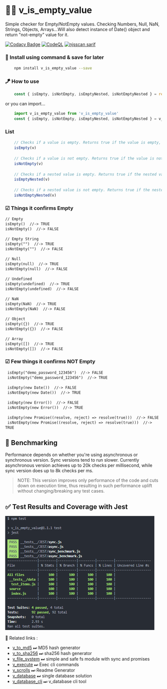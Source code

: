 # 👨‍💻 v_is_empty_value

Simple checker for Empty/NotEmpty values. Checking Numbers, Null, NaN, Strings, Objects, Arrays...Will also detect instance of Date() object and return "not-empty" value for it.

[![Codacy Badge](https://api.codacy.com/project/badge/Grade/c7b2d814ac52490cbd96320824a4cea8)](https://app.codacy.com/gh/V-core9/v_is_empty_value?utm_source=github.com&utm_medium=referral&utm_content=V-core9/v_is_empty_value&utm_campaign=Badge_Grade_Settings)
[![CodeQL](https://github.com/V-core9/v_is_empty_value/actions/workflows/codeql.yml/badge.svg)](https://github.com/V-core9/v_is_empty_value/actions/workflows/codeql.yml)
[![njsscan sarif](https://github.com/V-core9/v_is_empty_value/actions/workflows/njsscan.yml/badge.svg)](https://github.com/V-core9/v_is_empty_value/actions/workflows/njsscan.yml)

### 🔩 Install using command &  save for later

```sh
    npm install v_is_empty_value --save
```

### 🪁 How to use

```js
    const { isEmpty, isNotEmpty, isEmptyNested, isNotEmptyNested } = require("v_is_empty_value")
```

or you can import...

```js
    import v_is_empty_value from 'v_is_empty_value'
    const { isEmpty, isNotEmpty, isEmptyNested, isNotEmptyNested } = v_is_empty_value
```

### List

```js
    // Checks if a value is empty. Returns true if the value is empty, else false.
    isEmpty(v) 

    // Checks if a value is not empty. Returns true if the value is not empty, else false.
    isNotEmpty(v)

    // Checks if a nested value is empty. Returns true if the nested value is empty, else false.
    isEmptyNested(v)

    // Checks if a nested value is not empty. Returns true if the nested value is not empty, else false.
    isNotEmptyNested(v)
```

### ☑ Things it confirms Empty

    // Empty
    isEmpty()  //-> TRUE
    isNotEmpty()  //-> FALSE

    // Empty String
    isEmpty("")  //-> TRUE
    isNotEmpty("")  //-> FALSE

    // Null
    isEmpty(null)  //-> TRUE
    isNotEmpty(null)  //-> FALSE

    // Undefined
    isEmpty(undefined)  //-> TRUE
    isNotEmpty(undefined)  //-> FALSE

    // NaN
    isEmpty(NaN)  //-> TRUE
    isNotEmpty(NaN)  //-> FALSE

    // Object
    isEmpty({})  //-> TRUE
    isNotEmpty({})  //-> FALSE

    // Array
    isEmpty([])  //-> TRUE
    isNotEmpty([])  //-> FALSE

### ☑ Few things it confirms NOT Empty

     isEmpty("demo_password_123456")  //-> FALSE
     isNotEmpty("demo_password_123456")  //-> TRUE

     isEmpty(new Date())  //-> FALSE
     isNotEmpty(new Date())  //-> TRUE

     isEmpty(new Error())  //-> FALSE
     isNotEmpty(new Error())  //-> TRUE

     isEmpty(new Promise((resolve, reject) => resolve(true)))  //-> FALSE
     isNotEmpty(new Promise((resolve, reject) => resolve(true)))  //-> TRUE

## 🚀 Benchmarking

Performance depends on whether you're using asynchronous or synchronous version. Sync versions tend to run slower.
Currently asynchronous version achieves up to 20k checks per millisecond, while sync version does up to 8k checks per ms.
> NOTE: This version improves only performance of the code and cuts down on execution time, thus resulting in such performance uplift without changing/breaking any test cases.

## ✅ Test Results and Coverage with Jest

![v_is_empty_value Node Module Test and Coverage with Jest](coverage.png)

📑 Related links :

* [v_to_md5](https://www.npmjs.com/package/v_to_md5) ⏭ MD5 hash generator
* [v_to_sha256](https://www.npmjs.com/package/v_to_sha256) ⏭ sha256 hash generator
* [v_file_system](https://www.npmjs.com/package/v_file_system) ⏭ simple and safe fs module with sync and promises
* [v_execute](https://www.npmjs.com/package/v_execute) ⏭ Exec cli commands
* [v_scrolls](https://www.npmjs.com/package/v_scrolls) ⏭ Readme Generator
* [v_database](https://www.npmjs.com/package/v_database) ⏭ single database solution
* [v_database_cli](https://www.npmjs.com/package/v_database_cli) ⏭ v_database cli tool
